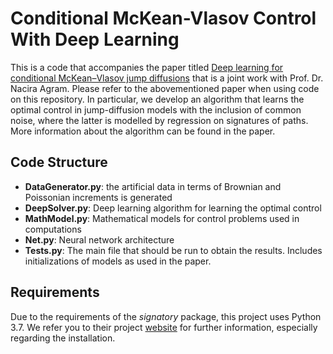 # Conditional McKean-Vlasov Control With Deep Learning

This is a code that accompanies the paper titled [Deep learning for conditional McKean–Vlasov jump diffusions](https://papers.ssrn.com/sol3/papers.cfm?abstract_id=4760864) that is a joint work with Prof. Dr. Nacira Agram. Please refer to the abovementioned paper when using code on this repository. 
In particular, we develop an algorithm that learns the optimal control in jump-diffusion models with the inclusion of common noise, where the latter is modelled by regression on signatures of paths. More information about the algorithm can be found in the paper. 

## Code Structure

* **DataGenerator.py**: the artificial data in terms of Brownian and Poissonian increments is generated
* **DeepSolver.py**: Deep learning algorithm for learning the optimal control
* **MathModel.py**: Mathematical models for control problems used in computations
* **Net.py**: Neural network architecture
* **Tests.py**: The main file that should be run to obtain the results. Includes initializations of models as used in the paper.

## Requirements

Due to the requirements of the *signatory* package, this project uses Python 3.7. We refer you to their project [website](https://pypi.org/project/signatory/) for further information, especially regarding the installation.
